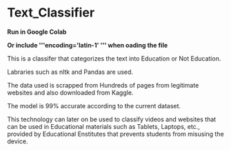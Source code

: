# Text_Classifier
**Run in Google Colab**

**Or include '''encoding='latin-1' ''' when oading the file**

This is a classifer that categorizes the text into Education or Not Education.

Labraries such as nltk and Pandas are used.

The data used is scrapped from Hundreds of pages from legitimate websites and also downloaded from Kaggle.

The model is 99% accurate according to the current dataset.

This technology can later on be used to classify videos and websites that can be used in Educational materials such as Tablets, Laptops, etc., provided by Educational Enstitutes that prevents students from misusing the device.

